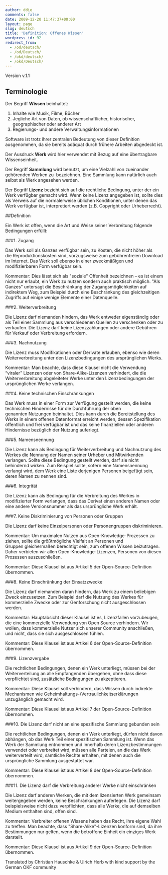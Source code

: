 ```yaml
---
author: ddie
comments: false
date: 2009-12-20 11:47:37+00:00
layout: page
slug: deutsch
title: 'Definition: Offenes Wissen'
wordpress_id: 92
redirect_from: 
  - /od/deutsch/
  - /od/Deutsch/
  - /okd/deutsch/
  - /okd/Deutsch/
---
```


Version v.1.1

## Terminologie

Der Begriff **Wissen** beinhaltet:

1. Inhalte wie Musik, Filme, Bücher
2. Jegliche Art von Daten, ob wissenschaftlicher, historischer, geographischer oder anderer Art
3. Regierungs- und andere Verwaltungsinformationen 

Software ist trotz ihrer zentralen Bedeutung von dieser Definition ausgenommen, da sie bereits adäquat durch frühere Arbeiten abgedeckt ist. 

Der Ausdruck **Werk** wird hier verwendet mit Bezug auf eine übertragbare Wissenseinheit.

Der Begriff **Sammlung** wird benutzt, um eine Vielzahl von zueinander gehörenden Werken zu  bezeichnen. Eine Sammlung kann natürlich auch selbst als Werk angesehen werden.
 
Der Begriff **Lizenz** bezieht sich auf die rechtliche Bedingung, unter der ein Werk verfügbar gemacht wird. Wenn keine Lizenz angegeben ist, sollte dies als Verweis auf die normalerweise üblichen Konditionen, unter denen das Werk verfügbar ist, interpretiert werden (z.B. Copyright oder Urheberrecht).


##Definition

Ein Werk ist offen, wenn die Art und Weise seiner Verbreitung folgende Bedingungen erfüllt:

###1. Zugang

Das Werk soll als Ganzes verfügbar sein, zu Kosten, die nicht höher als die Reproduktionskosten sind, vorzugsweise zum gebührenfreien Download im Internet. Das Werk soll ebenso in einer zweckmäßigen und modifizierbaren Form verfügbar sein.

Kommentar: Dies lässt sich als "soziale" Offenheit bezeichnen – es ist einem nicht nur erlaubt, ein Werk zu nutzen sondern auch praktisch möglich. "Als Ganzes" untersagt die Beschränkung der Zugangsmöglichkeiten auf indirektem Weg, zum Beispiel durch eine Beschränkung des gleichzeitigen Zugriffs auf einige wenige Elemente einer Datenquelle.

###2. Weiterverbreitung

Die Lizenz darf niemanden hindern, das Werk entweder eigenständig oder als Teil einer Sammlung aus verschiedenen Quellen zu verschenken oder zu verkaufen. Die Lizenz darf keine Lizenzzahlungen oder andere Gebühren für Verkauf oder Verbreitung erfordern.

###3. Nachnutzung 

Die Lizenz muss Modifikationen oder Derivate erlauben, ebenso wie deren Weiterverbreitung unter den Lizenzbedingungen des ursprünglichen Werks.

Kommentar: Man beachte, dass diese Klausel nicht die Verwendung “viraler” Lizenzen oder von Share-Alike-Lizenzen verhindert, die die Weiterverbreitung abgeleiteter Werke unter den Lizenzbedingungen der ursprünglichen Werke verlangen.

###4. Keine technischen Einschränkungen

Das Werk muss in einer Form zur Verfügung gestellt werden, die keine technischen Hindernisse für die Durchführung der oben genannten Nutzungen beinhaltet. Dies kann durch die Bereitstellung des Werks in einem offenen Datenformat erreicht werden, dessen Spezifikation öffentlich und frei verfügbar ist und das keine finanziellen oder anderen Hindernisse bezüglich der Nutzung auferlegt.

###5. Namensnennung

Die Lizenz kann als Bedingung für Weiterverbreitung und Nachnutzung des Werkes die Nennung der Namen seiner Urheber und Mitwirkenden verlangen. Sollte diese Bedingung gestellt werden, darf sie nicht behindernd wirken. Zum Beispiel sollte, sofern eine Namensnennung verlangt wird, dem Werk eine Liste derjenigen Personen beigefügt sein, deren Namen zu nennen sind.


###6. Integrität

Die Lizenz kann als Bedingung für die Verbreitung des Werkes in modifizierter Form verlangen, dass das Derivat einen anderen Namen oder eine andere Versionsnummer als das ursprüngliche Werk erhält.

###7. Keine Diskriminierung von Personen oder Gruppen

Die Lizenz darf keine Einzelpersonen oder Personengruppen diskriminieren.

Kommentar: Um maximalen Nutzen aus Open-Knowledge-Prozessen zu ziehen, sollte die größtmögliche Vielfalt an Personen und Gruppen gleichermaßen berechtigt sein, zum offenen Wissen beizutragen. Daher verbieten wir allen Open-Knowledge-Lizenzen, Personen von diesen Prozessen auszuschließen.

Kommentar: Diese Klausel ist aus Artikel 5 der Open-Source-Definition übernommen.

###8. Keine Einschränkung der Einsatzzwecke

Die Lizenz darf niemanden daran hindern, das Werk zu einem beliebigen Zweck einzusetzen. Zum Beispiel darf die Nutzung des Werkes für kommerzielle Zwecke oder zur Genforschung nicht ausgeschlossen werden.

Kommentar: Hauptabsicht dieser Klausel ist es, Lizenzfallen vorzubeugen, die eine kommerzielle Verwendung von Open Source verhindern. Wir wollen, dass kommerzielle Nutzer sich unserer Community anschließen, und nicht, dass sie sich ausgeschlossen fühlen. 

Kommentar: Diese Klausel ist aus Artikel 6 der Open-Source-Definition übernommen.

###9. Lizenzvergabe

Die rechtlichen Bedingungen, denen ein Werk unterliegt, müssen bei der Weiterverteilung an alle Empfangenden übergehen, ohne dass diese verpflichtet sind, zusätzliche Bedingungen zu akzeptieren.

Kommentar: Diese Klausel soll verhindern, dass Wissen durch indirekte Mechanismen wie Geheimhaltungs-/Vertraulichkeitserklärungen unzugänglich gemacht wird.

Kommentar: Diese Klausel ist aus Artikel 7 der Open-Source-Definition übernommen.


###10. Die Lizenz darf nicht an eine spezifische Sammlung gebunden sein

Die rechtlichen Bedingungen, denen ein Werk unterliegt, dürfen nicht davon abhängen, ob das Werk Teil einer spezifischen Sammlung ist. Wenn das Werk der Sammlung entnommen und innerhalb deren Lizenzbestimmungen verwendet oder verbreitet wird, müssen alle Parteien, an die das Werk weiterverteilt wird, sämtliche Rechte erhalten, mit denen auch die ursprüngliche Sammlung ausgestattet war.

Kommentar: Diese Klausel ist aus Artikel 8 der Open-Source-Definition übernommen.


###11. Die Lizenz darf die Verbreitung anderer Werke nicht einschränken

Die Lizenz darf anderen Werken, die mit dem lizensierten Werk gemeinsam weitergegeben werden, keine Beschränkungen auferlegen. Die Lizenz darf beispielsweise nicht dazu verpflichten, dass alle Werke, die auf demselben Medium enthalten sind, offen sind.

Kommentar: Verbreiter offenen Wissens haben das Recht, ihre eigene Wahl zu treffen. Man beachte, dass "Share-Alike"-Lizenzen konform sind, da ihre Bestimmungen nur gelten, wenn die betroffene Einheit ein einziges Werk darstellt.  

Kommentar: Diese Klausel ist aus Artikel 9 der Open-Source-Definition übernommen.


Translated by Christian Hauschke & Ulrich Herb with kind support by the German OKF community
